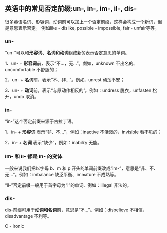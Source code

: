 ## 英语中的常见否定前缀:un-, in-, im-, il-, dis-

很多英语名词、形容词、动词前可以加上一个否定前缀，这样会构成一个新词，但是意思表示否定。
例如like - dislike, possible - impossible, fair - unfair等等。

### un-
“un-”可以和**形容词、名词和动词**组成新的表示否定意思的单词。

1、un- + **形容词**前，表示“不…，无…”。例如，unknown 不出名的、uncomfortable 不舒服的；

2、un- + **名词**前，表示“不、非…”。例如，unrest 动荡不安；

3、un- + **动词**前，表示“与原动作相反的”。例如：undress 脱衣，unfasten 松开，undo 取消。

### in-
“in-”这个否定前缀来源于古拉丁语。

1、in- + **形容词** 表示“非、不…”，例如：inactive 不活泼的，invisible 看不见的；

2、in- + **名词** 表示“缺少”，例如：inability 无能。

### im- 和 il- 都是 in- 的变体
一般来说我们把以字母 b、m 和 p 开头的单词前缀改成“im-”，意思是“非、不、无…”。例如：imbalance 缺乏平衡、immature 不成熟等。

“il-”否定前缀一般用于首字母为“l”的单词，例如：illegal 非法的。 

### dis-
dis-前缀可用于**动词和名词**前，意思是“不…”。例如：disbelieve 不相信，disadvantage 不利等。



C - ironic